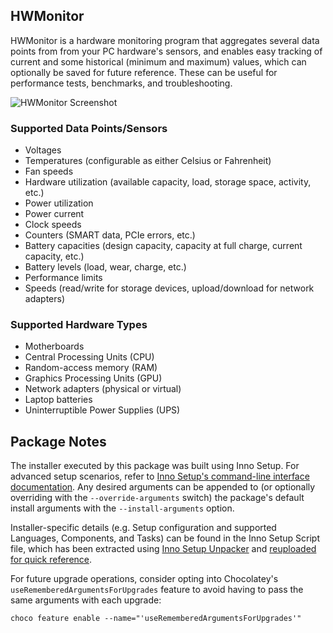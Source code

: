 ## HWMonitor

HWMonitor is a hardware monitoring program that aggregates several data points from from your PC hardware's sensors, and enables easy tracking of current and some historical (minimum and maximum) values, which can optionally be saved for future reference. These can be useful for performance tests, benchmarks, and troubleshooting.

![HWMonitor Screenshot](https://cdn.jsdelivr.net/gh/brogers5/chocolatey-package-hwmonitor.install@0171a73def0d25156cb56592e0f492ac1690a290/Screenshot.png)

### Supported Data Points/Sensors

- Voltages
- Temperatures (configurable as either Celsius or Fahrenheit)
- Fan speeds
- Hardware utilization (available capacity, load, storage space, activity, etc.)
- Power utilization
- Power current
- Clock speeds
- Counters (SMART data, PCIe errors, etc.)
- Battery capacities (design capacity, capacity at full charge, current capacity, etc.)
- Battery levels (load, wear, charge, etc.)
- Performance limits
- Speeds (read/write for storage devices, upload/download for network adapters)

### Supported Hardware Types

- Motherboards
- Central Processing Units (CPU)
- Random-access memory (RAM)
- Graphics Processing Units (GPU)
- Network adapters (physical or virtual)
- Laptop batteries
- Uninterruptible Power Supplies (UPS)

## Package Notes

The installer executed by this package was built using Inno Setup. For advanced setup scenarios, refer to [Inno Setup's command-line interface documentation](https://jrsoftware.org/ishelp/index.php?topic=setupcmdline). Any desired arguments can be appended to (or optionally overriding with the `--override-arguments` switch) the package's default install arguments with the `--install-arguments` option.

Installer-specific details (e.g. Setup configuration and supported Languages, Components, and Tasks) can be found in the Inno Setup Script file, which has been extracted using [Inno Setup Unpacker](https://community.chocolatey.org/packages/innounp) and [reuploaded for quick reference](https://github.com/brogers5/chocolatey-package-hwmonitor.install/tree/v1.58.0/install_script.iss).

For future upgrade operations, consider opting into Chocolatey's `useRememberedArgumentsForUpgrades` feature to avoid having to pass the same arguments with each upgrade:

```shell
choco feature enable --name="'useRememberedArgumentsForUpgrades'"
```
